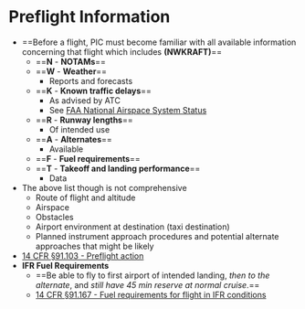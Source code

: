 # Preflight Information

* ==Before a flight, PIC must become familiar with all available information concerning that flight which includes **(NWKRAFT)**==
  * ==**N** - **NOTAMs**==
  * ==**W** - **Weather**==
    * Reports and forecasts
  * ==**K** - **Known traffic delays**==
    * As advised by ATC
    * See [FAA National Airspace System Status](https://nasstatus.faa.gov)
  * ==**R** - **Runway lengths**==
    * Of intended use
  * ==**A** - **Alternates**==
    * Available
  * ==**F** - **Fuel requirements**==
  * ==**T** - **Takeoff and landing performance**==
    * Data
* The above list though is not comprehensive
  * Route of flight and altitude
  * Airspace
  * Obstacles
  * Airport environment at destination (taxi destination)
  * Planned instrument approach procedures and potential alternate approaches that might be likely
* [14 CFR &sect;91.103 - Preflight action](https://www.ecfr.gov/current/title-14/chapter-I/subchapter-F/part-91/subpart-B/subject-group-ECFRe4c59b5f5506932/section-91.103)
* **IFR Fuel Requirements**
  * ==Be able to fly to first airport of intended landing, *then to the alternate*, and *still have 45 min reserve at normal cruise*.==
  * [14 CFR &sect;91.167 - Fuel requirements for flight in IFR conditions](https://www.ecfr.gov/current/title-14/chapter-I/subchapter-F/part-91/subpart-B/subject-group-ECFRef6e8c57f580cfd/section-91.167)
